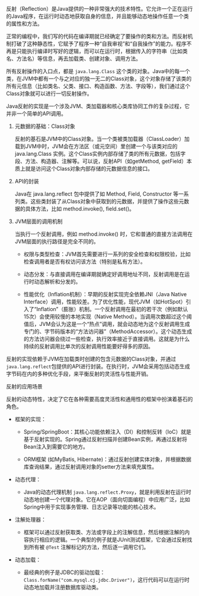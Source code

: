 
反射（Reflection）是Java提供的一种非常强大的技术特性。它允许一个正在运行的Java程序，在运行时动态地获取自身的信息，并且能够动态地操作任意一个类的属性和方法。

正常的编程中，我们写的代码在编译期就已经确定了要操作的类和方法。而反射机制打破了这种静态性，它赋予了程序一种“自我审视”和“自我操作”的能力。程序不再是只能执行编译时写好的逻辑，而可以在运行时，根据传入的字符串（比如类名、方法名）等信息，再去加载类、创建对象、调用方法。

所有反射操作的入口点，都是 `java.lang.Class` 这个类的对象。Java中的每一个类，在JVM中都有一个与之对应的独一无二的Class对象，这个对象存储了该类的所有元信息（比如类名、父类、接口、构造函数、方法、字段等），我们通过这个Class对象就可以进行一切反射操作。

Java反射的实现是一个涉及JVM、类加载器和核心类库协同工作的复杂过程，它并非一个简单的API调用。

1. 元数据的基础：Class对象
    
    反射的基石是JVM中的Class对象。当一个类被类加载器（ClassLoader）加载到JVM中时，JVM会在方法区（或元空间）里创建一个与该类对应的 java.lang.Class 实例。这个Class实例内部存储了类的所有元数据，包括字段、方法、构造器、注解等。可以说，反射API（如getMethod, getField）本质上就是访问这个Class对象内部存储的元数据信息的接口。
    
2. API的封装
    
    Java在 java.lang.reflect 包中提供了如 Method, Field, Constructor 等一系列类。这些类封装了从Class对象中获取到的元数据，并提供了操作这些元数据的具体方法，比如 method.invoke(), field.set()。
    
3. JVM层面的调用机制
    
    当执行一个反射调用，例如 method.invoke() 时，它和普通的直接方法调用在JVM层面的执行路径是完全不同的。
    
    - 权限与类型检查：JVM首先需要进行一系列的安全检查和权限校验，比如检查调用者是否有权访问该方法（特别是私有方法）。
        
    - 动态分发：与直接调用在编译期就确定好调用地址不同，反射调用是在运行时动态解析和分发的。
        
    - 性能优化（Inflation机制）：早期的反射实现完全依赖JNI（Java Native Interface）调用，性能较差。为了优化性能，现代JVM（如HotSpot）引入了“Inflation”（膨胀）机制。一个反射调用在最初的若干次（例如默认15次）会使用较慢的本地实现（Native Method）。当调用次数超过这个阈值后，JVM会认为这是一个“热点”调用，就会动态地为这个反射调用生成专门的、字节码版本的“方法访问器”（MethodAccessor）。这个动态生成的方法访问器会绕过一些检查，执行效率接近于直接调用。这就是为什么持续的反射调用比单次的反射调用性能要好得多的原因。
        

反射的实现依赖于JVM在加载类时创建的包含元数据的Class对象，并通过`java.lang.reflect`包提供的API进行封装。在执行时，JVM会采用包括动态生成字节码在内的多种优化手段，来平衡反射的灵活性与性能开销。

反射的应用场景

反射的动态特性，决定了它在各种需要高度灵活性和通用性的框架中扮演着基石的角色。

- 框架的实现：
    
    - Spring/SpringBoot：其核心功能依赖注入（DI）和控制反转（IoC）就是基于反射实现的。Spring通过反射扫描并创建Bean实例，再通过反射将Bean注入到需要它的地方。
        
    - ORM框架 (如MyBatis, Hibernate)：通过反射创建实体对象，并根据数据库查询结果，通过反射调用对象的setter方法来填充属性。
        
- 动态代理：
    
    - Java的动态代理机制 `java.lang.reflect.Proxy`，就是利用反射在运行时动态地创建一个代理对象。它在AOP（面向切面编程）中应用广泛，比如Spring中用于实现事务管理、日志记录等功能的核心技术。
        
- 注解处理器：
    
    - 框架可以通过反射获取类、方法或字段上的注解信息，然后根据注解的内容执行相应的逻辑。一个典型的例子就是JUnit测试框架，它会通过反射找到所有被 `@Test` 注解标记的方法，然后逐一调用它们。
        
- 动态加载：
    
    - 最经典的例子是JDBC的驱动加载：`Class.forName("com.mysql.cj.jdbc.Driver")`，这行代码可以在运行时动态地加载并注册数据库驱动类。
        
